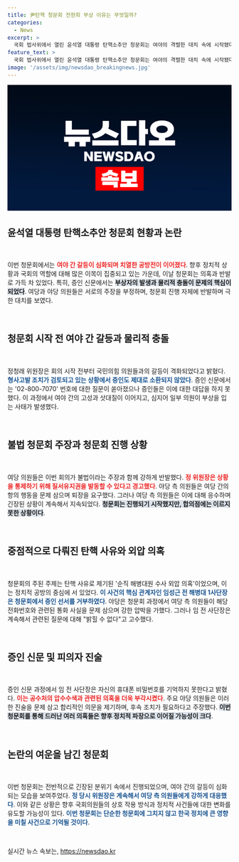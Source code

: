 ```yaml
---
title: 尹탄핵 청문회 전현희 부상 이유는 무엇일까?
categories:
  - News
excerpt: >
  국회 법사위에서 열린 윤석열 대통령 탄핵소추안 청문회는 여야의 격렬한 대치 속에 시작됐다. 증인들은 핵심 증언을 회피하며 고성이 오갔고, 물리적 충돌로 부상자가 발생하는 등 혼란을 자아냈다.
feature_text: >
  국회 법사위에서 열린 윤석열 대통령 탄핵소추안 청문회는 여야의 격렬한 대치 속에 시작됐다. 증인들은 핵심 증언을 회피하며 고성이 오갔고, 물리적 충돌로 부상자가 발생하는 등 혼란을 자아냈다.
image: '/assets/img/newsdao_breakingnews.jpg'
---
```


<p><img src="/assets/img/newsdao_breakingnews.jpg" alt="cryptoinkorea 속보" /></p>

<h2 data-ke-size="size26">윤석열 대통령 탄핵소추안 청문회 현황과 논란</h2>

<p data-ke-size="size16">&nbsp;</p>

<p>이번 청문회에서는 <b><span style="color: #ee2323;">여야 간 갈등이 심화되며 치열한 공방전이 이어졌다</span></b>. 향후 정치적 상황과 국회의 역할에 대해 많은 이목이 집중되고 있는 가운데, 이날 청문회는 의혹과 반발로 가득 차 있었다. 특히, 증인 신문에서는 <b><span style="background-color: #21538527;">부상자의 발생과 물리적 충돌이 문제의 핵심이 되었다</span></b>. 여당과 야당 의원들은 서로의 주장을 부정하며, 청문회 진행 자체에 반발하며 극한 대치를 보였다.</p>

<p data-ke-size="size16">&nbsp;</p>

<h2 data-ke-size="size26">청문회 시작 전 여야 간 갈등과 물리적 충돌</h2>

<p data-ke-size="size16">&nbsp;</p>

<p>정청래 위원장은 회의 시작 전부터 국민의힘 의원들과의 갈등이 격화되었다고 밝혔다. <b><span style="color: #1a5490;">형사고발 조치가 검토되고 있는 상황에서 증인도 제대로 소환되지 않았다</span></b>. 증인 신문에서는 '02-800-7070' 번호에 대한 질문이 쏟아졌으나 증인들은 이에 대한 대답을 하지 못했다. 이 과정에서 여야 간의 고성과 삿대질이 이어지고, 심지어 일부 의원이 부상을 입는 사태가 발생했다.</p>

<p data-ke-size="size16">&nbsp;</p>

<h2 data-ke-size="size26">불법 청문회 주장과 청문회 진행 상황</h2>

<p data-ke-size="size16">&nbsp;</p>

<p>여당 의원들은 이번 회의가 불법이라는 주장과 함께 강하게 반발했다. <b><span style="color: #ee2323;">정 위원장은 상황을 통제하기 위해 질서유지권을 발동할 수 있다고 경고했다</span></b>. 야당 측 의원들은 여당 간의 항의 행동을 문제 삼으며 퇴장을 요구했다. 그러나 여당 측 의원들은 이에 대해 응수하며 긴장된 상황이 계속해서 지속되었다. <b><span style="background-color: #21538527;">청문회는 진행되기 시작했지만, 합의점에는 이르지 못한 상황이다</span></b>.</p>

<p data-ke-size="size16">&nbsp;</p>

<h2 data-ke-size="size26"> 중점적으로 다뤄진 탄핵 사유와 외압 의혹</h2>

<p data-ke-size="size16">&nbsp;</p>

<p>청문회의 주된 주제는 탄핵 사유로 제기된 '순직 해병대원 수사 외압 의혹'이었으며, 이는 정치적 공방의 중심에 서 있었다. <b><span style="color: #1a5490;">이 사건의 핵심 관계자인 임성근 전 해병대 1사단장은 청문회에서 증인 선서를 거부하였다</span></b>. 야당은 청문회 과정에서 여당 측 의원들이 해당 전화번호와 관련된 통화 사실을 문제 삼으며 강한 압박을 가했다. 그러나 임 전 사단장은 계속해서 관련된 질문에 대해 "밝힐 수 없다"고 고수했다.</p>

<p data-ke-size="size16">&nbsp;</p>

<h2 data-ke-size="size26">증인 신문 및 피의자 진술</h2>

<p data-ke-size="size16">&nbsp;</p>

<p>증인 신문 과정에서 임 전 사단장은 자신의 휴대폰 비밀번호를 기억하지 못한다고 밝혔다. <b><span style="color: #ee2323;">이는 공수처의 압수수색과 관련된 의혹을 더욱 부각시켰다</span></b>. 주요 야당 의원들은 이러한 진술을 문제 삼고 합리적인 의문을 제기하며, 후속 조치가 필요하다고 주장했다. <b><span style="background-color: #21538527;">이번 청문회를 통해 드러난 여러 의혹들은 향후 정치적 파장으로 이어질 가능성이 크다</span></b>.</p>

<p data-ke-size="size16">&nbsp;</p>

<h2 data-ke-size="size26">논란의 여운을 남긴 청문회</h2>

<p data-ke-size="size16">&nbsp;</p>

<p>이번 청문회는 전반적으로 긴장된 분위기 속에서 진행되었으며, 여야 간의 갈등이 심화되는 모습을 보여주었다. <b><span style="color: #1a5490;">정 당시 위원장은 계속해서 여당 측 의원들에게 강하게 대응했다</span></b>. 이와 같은 상황은 향후 국회의원들의 상호 작용 방식과 정치적 사건들에 대한 변화를 유도할 가능성이 있다. <b><span style="color: #1a5490;">이번 청문회는 단순한 청문회에 그치지 않고 한국 정치에 큰 영향을 미칠 사건으로 기억될 것이다</span></b>.</p>

<p data-ke-size="size16">&nbsp;</p>
실시간 뉴스 속보는, <a href="https://newsdao.kr" rel="dofollow">https://newsdao.kr</a>


